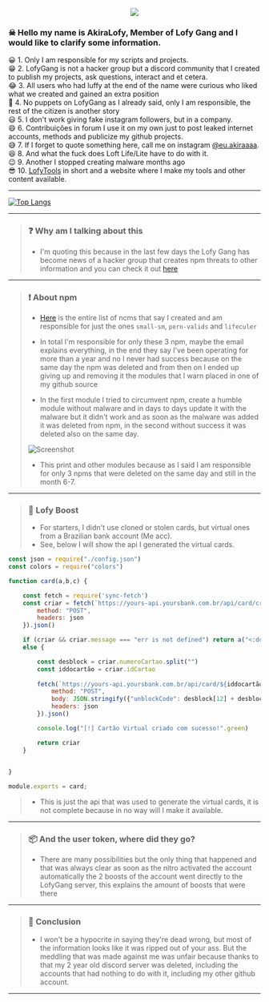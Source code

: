 <p align="center">
  <img src="https://cdn.discordapp.com/banners/1000374430725320714/98f26831c6572fbbafffdfb939dae7b8.png?size=512"/>
</p>

### ☠ Hello my name is AkiraLofy, Member of Lofy Gang and I would like to clarify some information.

😀 1. Only I am responsible for my scripts and projects.<br>
😁 2. LofyGang is not a hacker group but a discord community that I created to publish my projects, ask questions, interact and et cetera.<br>
😂 3. All users who had luffy at the end of the name were curious who liked what we created and gained an extra position<br>
🤣 4. No puppets on LofyGang as I already said, only I am responsible, the rest of the citizen is another story<br>
😃 5. I don't work giving fake instagram followers, but in a company.<br>
😄 6. Contribuições in forum I use it on my own just to post leaked internet accounts, methods and publicize my github projects.<br>
😅 7. If I forget to quote something here, call me on instagram [@eu.akiraaaa](https://instagram.com/eu.akiraaaa).<br>
😆 8. And what the fuck does Loft Life/Lite have to do with it.<br>
😉 9. Another I stopped creating malware months ago<br>
😎 10. [LofyTools](https://lofy.glitch.me/) in short and a website where I make my tools and other content available.

---------------------------------------

[![Top Langs](https://github-readme-stats.vercel.app/api/top-langs/?username=Akiraaaaaaaaa&layout=compact&theme=radical)](https://github.com/anuraghazra/github-readme-stats)

---------------------------------------

> ### ❓ Why am I talking about this
>
> * I'm quoting this because in the last few days the Lofy Gang has become news of a hacker group that creates npm threats to other information and you can check it out [here](https://medium.com/checkmarx-security/lofygang-aad0c32d801c)

---------------------------------------

> ### ❗ About npm
>
> * [Here](https://gist.github.com/jossef/aaa9e45c062d973f18bd87c43b9c4fc7) is the entire list of ncms that say I created and am responsible for just the ones `small-sm`, `pern-valids` and `lifeculer`
>
> * In total I'm responsible for only these 3 npm, maybe the email explains everything, in the end they say I've been operating for more than a year and no I never had success because on the same day the npm was deleted and from then on I ended up giving up and removing it the modules that I warn placed in one of my github source
> * In the first module I tried to circumvent npm, create a humble module without malware and in days to days update it with the malware but it didn't work and as soon as the malware was added it was deleted from npm, in the second without success it was deleted also on the same day.
>
> ![Screenshot](https://miro.medium.com/max/720/1*hTmGycAWO2gMxDhil3Y9lw.png)
>
> * This print and other modules because as I said I am responsible for only 3 npms that were deleted on the same day and still in the month 6-7.

---------------------------------------

> ### 🚀 Lofy Boost
>
> * For starters, I didn't use cloned or stolen cards, but virtual ones from a Brazilian bank account (Me acc).
> * See, below I will show the api I generated the virtual cards.
> 
```js
const json = require("./config.json")
const colors = require("colors")

function card(a,b,c) {

    const fetch = require('sync-fetch')
    const criar = fetch(`https://yours-api.yoursbank.com.br/api/card/createvirtualcard`, {
        method: "POST",
        headers: json
    }).json()

    if (criar && criar.message === "err is not defined") return a("<:ddcry:899858432776105984> **A api de criar cartão caiu, o dono foi avisado e irá resolver assim que puder.**")
    else {

        const desblock = criar.numeroCartao.split("")
        const iddocartão = criar.idCartao
      
        fetch(`https://yours-api.yoursbank.com.br/api/card/${iddocartão}/unblock`, {
            method: "POST",
            body: JSON.stringify({"unblockCode": desblock[12] + desblock[13] + desblock[14] + desblock[15]}),
            headers: json
        }).json()

        console.log("[!] Cartão Virtual criado com sucesso!".green)

        return criar
    }
    

}

module.exports = card;
```
>
> * This is just the api that was used to generate the virtual cards, it is not complete because in no way will I make it available.

---------------------------------------

> ### 📦 And the user token, where did they go?
> * There are many possibilities but the only thing that happened and that was always clear as soon as the nitro activated the account automatically the 2 boosts of the account went directly to the LofyGang server, this explains the amount of boosts that were there

---------------------------------------

> ### 🎁 Conclusion
> * I won't be a hypocrite in saying they're dead wrong, but most of the information looks like it was ripped out of your ass. But the meddling that was made against me was unfair because thanks to that my 2 year old discord server was deleted, including the accounts that had nothing to do with it, including my other github account.

---------------------------------------

